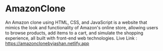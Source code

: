 # AmazonClone
An Amazon clone using HTML, CSS, and JavaScript is a website that mimics the look and functionality of Amazon's online store, allowing users to browse products, add items to a cart, and simulate the shopping experience, all built with front-end web technologies.
Live Link : https://amazonclonebyjashan.netlify.app
